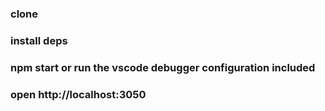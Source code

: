 ### clone

### install deps

### npm start or run the vscode debugger configuration included

### open http://localhost:3050
